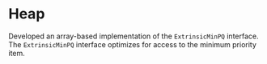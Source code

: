 # Heap
Developed an array-based implementation of the `ExtrinsicMinPQ` interface. 
The `ExtrinsicMinPQ` interface optimizes for access to the minimum priority item.
